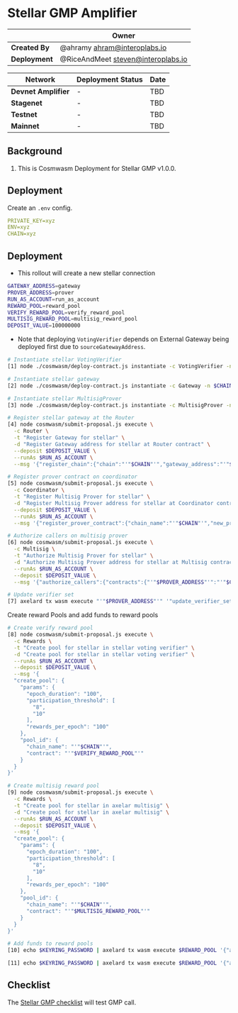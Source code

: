 # Stellar GMP Amplifier

|                | **Owner**                            |
| -------------- | ------------------------------------ |
| **Created By** | @ahramy <ahram@interoplabs.io>       |
| **Deployment** | @RiceAndMeet <steven@interoplabs.io> |

| **Network**          | **Deployment Status** | **Date** |
| -------------------- | --------------------- | -------- |
| **Devnet Amplifier** | -                     | TBD      |
| **Stagenet**         | -                     | TBD      |
| **Testnet**          | -                     | TBD      |
| **Mainnet**          | -                     | TBD      |

## Background

1. This is Cosmwasm Deployment for Stellar GMP v1.0.0.

## Deployment

Create an `.env` config.

```yaml
PRIVATE_KEY=xyz
ENV=xyz
CHAIN=xyz
```

## Deployment

- This rollout will create a new stellar connection

```bash
GATEWAY_ADDRESS=gateway
PROVER_ADDRESS=prover
RUN_AS_ACCOUNT=run_as_account
REWARD_POOL=reward_pool
VERIFY_REWARD_POOL=verify_reward_pool
MULTISIG_REWARD_POOL=multisig_reward_pool
DEPOSIT_VALUE=100000000
```

- Note that deploying `VotingVerifier` depends on External Gateway being deployed first due to `sourceGatewayAddress`.

```bash
# Instantiate stellar VotingVerifier
[1] node ./cosmwasm/deploy-contract.js instantiate -c VotingVerifier -n $CHAIN --fetchCodeId --instantiate2

# Instantiate stellar gateway
[2] node ./cosmwasm/deploy-contract.js instantiate -c Gateway -n $CHAIN --fetchCodeId --instantiate2

# Instantiate stellar MultisigProver
[3] node ./cosmwasm/deploy-contract.js instantiate -c MultisigProver -n $CHAIN --fetchCodeId --instantiate2

# Register stellar gateway at the Router
[4] node cosmwasm/submit-proposal.js execute \
  -c Router \
  -t "Register Gateway for stellar" \
  -d "Register Gateway address for stellar at Router contract" \
  --deposit $DEPOSIT_VALUE \
  --runAs $RUN_AS_ACCOUNT \
  --msg '{"register_chain":{"chain":"'"$CHAIN"'","gateway_address":"'"$GATEWAY_ADDRESS"'","msg_id_format":"hex_tx_hash_and_event_index"}}'

# Register prover contract on coordinator
[5] node cosmwasm/submit-proposal.js execute \
  -c Coordinator \
  -t "Register Multisig Prover for stellar" \
  -d "Register Multisig Prover address for stellar at Coordinator contract" \
  --deposit $DEPOSIT_VALUE \
  --runAs $RUN_AS_ACCOUNT \
  --msg '{"register_prover_contract":{"chain_name":"'"$CHAIN"'","new_prover_addr":""'"$PROVER_ADDRESS"'""}}'

# Authorize callers on multisig prover
[6] node cosmwasm/submit-proposal.js execute \
  -c Multisig \
  -t "Authorize Multisig Prover for stellar" \
  -d "Authorize Multisig Prover address for stellar at Multisig contract" \
  --runAs $RUN_AS_ACCOUNT \
  --deposit $DEPOSIT_VALUE \
  --msg '{"authorize_callers":{"contracts":{"'"$PROVER_ADDRESS"'":"'"$CHAIN"'"}}}'

# Update verifier set
[7] axelard tx wasm execute "'"$PROVER_ADDRESS"'" '"update_verifier_set"' --from amplifier --gas auto --gas-adjustment 1.2
```

Create reward Pools and add funds to reward pools

```bash
# Create verify reward pool
[8] node cosmwasm/submit-proposal.js execute \
  -c Rewards \
  -t "Create pool for stellar in stellar voting verifier" \
  -d "Create pool for stellar in stellar voting verifier" \
  --runAs $RUN_AS_ACCOUNT \
  --deposit $DEPOSIT_VALUE \
  --msg '{
  "create_pool": {
    "params": {
      "epoch_duration": "100",
      "participation_threshold": [
        "8",
        "10"
      ],
      "rewards_per_epoch": "100"
    },
    "pool_id": {
      "chain_name": "'"$CHAIN"'",
      "contract": "'"$VERIFY_REWARD_POOL"'"
    }
  }
}'

# Create multisig reward pool
[9] node cosmwasm/submit-proposal.js execute \
  -c Rewards \
  -t "Create pool for stellar in axelar multisig" \
  -d "Create pool for stellar in axelar multisig" \
  --runAs $RUN_AS_ACCOUNT \
  --deposit $DEPOSIT_VALUE \
  --msg '{
  "create_pool": {
    "params": {
      "epoch_duration": "100",
      "participation_threshold": [
        "8",
        "10"
      ],
      "rewards_per_epoch": "100"
    },
    "pool_id": {
      "chain_name": "'"$CHAIN"'",
      "contract": "'"$MULTISIG_REWARD_POOL"'"
    }
  }
}'

# Add funds to reward pools
[10] echo $KEYRING_PASSWORD | axelard tx wasm execute $REWARD_POOL '{"add_rewards":{"pool_id":{"chain_name":"'"$CHAIN"'","contract":"'"$MULTISIG_REWARD_POOL"'"}}}' --amount 1000000uamplifier --from validator

[11] echo $KEYRING_PASSWORD | axelard tx wasm execute $REWARD_POOL '{"add_rewards":{"pool_id":{"chain_name":"'"$CHAIN"'","contract":"'"$VERIFY_REWARD_POOL"'"}}}' --amount 1000000uamplifier --from validator
```

## Checklist

The [Stellar GMP checklist](../stellar/2025-01-GMP-v1.0.0.md) will test GMP call.
